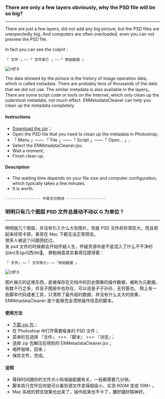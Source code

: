 ### There are only a few layers obviously, why the PSD file will be so big?

***
There are just a few layers, did not add any big picture, but the PSD files are unexpectedly big, And computers are often overloaded, even you can not preview the PSD file.

In fact you can see the culprit：

```
「 文件 」——「 文件简介 」——「 原始数据 」
```

![rdf:li](https://pic3.zhimg.com/v2-7de17a5467833e87f67e8996c565307e_b.png)

The data showed by the picture is the history of image operation data, which is called metadata. There are probably tens of thousands of the data that we did not use. The similar metadata is also available in the layers。
There are some script code or tools on the Internet, which only clean up the outermost metadata, not much effect. 
ENMetadataCleaner can help you clean up the metadata completely.


#### Instructions

* [Download the zip](https://github.com/yyued/ENMetadataCleaner/archive/master.zip)；
* Open the PSD file that you need to clean up the metadata in Photoshop;
* 「 Menu 」—— 「 File 」——「 Script 」——「 Open... 」;
* Select the ENMetadataCleaner.jsx;
* Wait a moment;
* Finish clean up.

#### Description
* The waiting time depends on your file size and computer configuration, which typically takes a few minutes.
* It is worth.


```
---------------- 中英文分割线 ------------------
```


### 明明只有几个图层 PSD 文件总是动不动以 G 为单位？

***
明明就几个图层，并没有引入什么大型图片，但是 PSD 文件却异常巨大，而且用起来经常卡顿，甚至在 Mac 下都无法正常预览。<br>
很多人被这个问题困扰过。<br>
发 psd 文件的时候都会开始怀疑人生，怀疑资源中是不是混入了什么不干净的(jiàn)东(guǐ)西(lé)🌚。
罪魁祸首其实看得见摸得着：

```
「 文件」——「 文件简介」——「原始数据 」
```

![rdf:li](https://pic3.zhimg.com/v2-7de17a5467833e87f67e8996c565307e_b.png)

图片展示的这堆东西，是被保存在文档中的历史图像的操作数据，被称为元数据，有数千行之多，并且子图层中也存在，可以说是子子孙孙，无穷匮也。
网上有一些脚本代码或者工具，只清除了最外层的数据，并没有什么太大的效果，ENMetadataCleaner 是个能够完全清除操作信息的脚本。


#### 使用方法

* [下载 zip 包](https://github.com/yyued/ENMetadataCleaner/archive/master.zip)；
* 在 Photoshop 中打开需要瘦身的 PSD 文件；
* 菜单栏在选择 『文件』 >>> 『脚本』 >>> 『浏览』；
* 选择 zip 包解压后得到的 ENMetadataCleaner.jsx；
* 喝杯咖啡，回来；
* 保存文件，完成。

#### 说明
* 等待时间跟你的文件大小和电脑配置有关，一般都需要几分钟。
* 脚本执行完毕后你就可以看到源文件变得超级小，实测 900M 变成 10M+ 。
* Mac 系统的预览效果也出来了，操作起来也不卡了，腰好腿好精神好。






